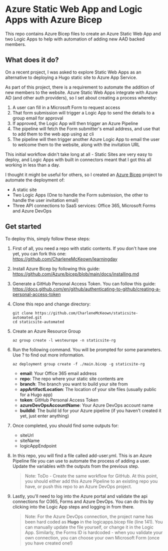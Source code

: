 # Azure Static Web App and Logic Apps with Azure Bicep
This repo contains Azure Bicep files to create an Azure Static Web App and two Logic Apps to help with automation of adding new AAD backed members.

## What does it do? 

On a recent project, I was asked to explore Static Web Apps as an alternative to deploying a Hugo static site to Azure App Service. 

As part of this project, there is a requirement to automate the addition of new members to the website. Azure Static Web Apps integrate with Azure AD (and other auth providers), so I set about creating a process whereby:

1. A user can fill in a Microsoft Form to request access
1. That form submission will trigger a Logic App to send the details to a group email for approval
1. If approved, the Logic App will then trigger an Azure Pipeline
1. The pipeline will fetch the Form submitter's email address, and use that to add them to the web app using az cli
1. The pipeline will then trigger another Azure Logic App to email the user to welcome them to the website, along with the invitation URL

This initial workflow didn't take long at all - Static Sites are very easy to deploy, and Logic Apps with built in connectors meant that I got this all working in less than a day.

I thought it might be useful for others, so I created an [Azure Bicep](https://github.com/Azure/bicep) project to automate the deployment of:

- A static site
- Two Logic Apps (One to handle the Form submission, the other to handle the user invitation email)
- Three API connections to SaaS services: Office 365, Microsoft Forms and Azure DevOps

## Get started

To deploy this, simply follow these steps:

1. First of all, you need a repo with static contents. If you don't have one yet, you can fork this one: 
https://github.com/CharleneMcKeown/learningday

1. Install Azure Bicep by following this guide:
https://github.com/Azure/bicep/blob/main/docs/installing.md

1. Generate a GitHub Personal Access Token. You can follow this guide:
https://docs.github.com/en/github/authenticating-to-github/creating-a-personal-access-token

1. Clone this repo and change directory:
    ```
    git clone https://github.com/CharleneMcKeown/staticsite-automated.git
    cd staticsite-automated
    ```
1. Create an Azure Resource Group
    ```
    az group create -l westeurope -n staticsite-rg
    ```
1. Run the following command. You will be prompted for some parameters. Use ? to find out more information. 
    ```
    az deployment group create -f ./main.bicep -g staticsite-rg
    ```

    - **email**: Your Office 365 email address
    - **repo**: The repo where your static site contents are
    - **branch**: The branch you want to build your site from
    - **appArtifactLocation**: The location of your site files (usually public for a Hugo app)
    - **token**: GitHub Personal Access Token
    - **azureDevOpsAccountName**: Your Azure DevOps account name
    - **buildId**: The build Id for your Azure pipeline (if you haven't created it yet, just enter anything)

1. Once completed, you should find some outputs for:
    - siteUrl 
    - siteName
    - logicAppEndpoint

1. In this repo, you will find a file called add-user.yml. This is an Azure Pipeline file you can use to automate the process of adding a user. Update the variables with the outputs from the previous step.

    >Note: ToDo - Create the same workflow for GitHub. At this point, you should either add this Azure Pipeline to an existing repo you have, or push this repo to an Azure DevOps project.

1. Lastly, you'll need to log into the Azure portal and validate the api connections for O365, Forms and Azure DevOps. You can do this by clicking into the Logic App steps and logging in from there.

    >Note: For the Azure DevOps connection, the project name has been hard coded as **Hugo** in the logicapps.bicep file (line 141). You can manually update the file yourself, or change it in the Logic App. Similarly, the Forms ID is hardcoded - when you validate your own connection, you can choose your own Microsoft Form (once you have created one!)





